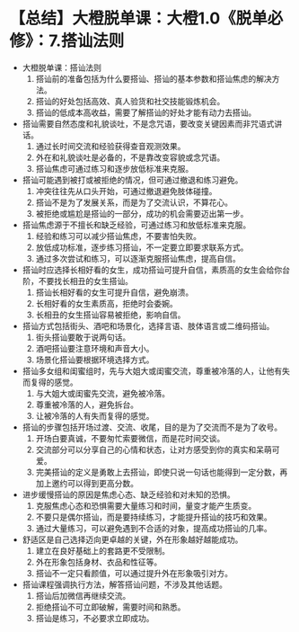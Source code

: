 # 【总结】大橙脱单课：大橙1.0《脱单必修》：7.搭讪法则

-   大橙脱单课：搭讪法则
    1.  搭讪前的准备包括为什么要搭讪、搭讪的基本参数和搭讪焦虑的解决方法。
    2.  搭讪的好处包括高效、真人验货和社交技能锻炼机会。
    3.  搭讪的低成本高收益，需要了解搭讪的好处才能有动力去搭讪。
-   搭讪需要自然态度和礼貌谈吐，不是念咒语，要改变关键因素而非咒语式讲话。
    1.  通过长时间交流和经验获得查音观测效果。
    2.  外在和礼貌谈吐是必备的，不是靠改变容貌或念咒语。
    3.  搭讪焦虑可通过练习和逐步放低标准来克服。
-   搭讪可能遇到被打或被拒绝的情况，但可通过撤退和练习避免。
    1.  冲突往往先从口头开始，可通过撤退避免肢体碰撞。
    2.  搭讪不是为了发展关系，而是为了交流认识，不算花心。
    3.  被拒绝或尴尬是搭讪的一部分，成功的机会需要迈出第一步。
-   搭讪焦虑源于不擅长和缺乏经验，可通过练习和放低标准来克服。
    1.  经验和练习可以减少搭讪焦虑，不要害怕失败。
    2.  放低成功标准，逐步练习搭讪，不一定要立即要求联系方式。
    3.  通过多次尝试和练习，可以逐渐克服搭讪焦虑，提高自信。
-   搭讪时应选择长相好看的女生，成功搭讪可提升自信，素质高的女生会给你台阶，不要找长相丑的女生搭讪。
    1.  搭讪长相好看的女生可提升自信，避免崩溃。
    2.  长相好看的女生素质高，拒绝时会委婉。
    3.  长相丑的女生搭讪容易被拒绝，影响自信。
-   搭讪方式包括街头、酒吧和场景化，选择言语、肢体语言或二维码搭讪。
    1.  街头搭讪要敢于说两句话。
    2.  酒吧搭讪要注意环境和声音大小。
    3.  场景化搭讪要根据环境选择方式。
-   搭讪多女组和闺蜜组时，先与大姐大或闺蜜交流，尊重被冷落的人，让他有失而复得的感觉。
    1.  与大姐大或闺蜜先交流，避免被冷落。
    2.  尊重被冷落的人，避免拆台。
    3.  让被冷落的人有失而复得的感觉。
-   搭讪的步骤包括开场过渡、交流、收尾，目的是为了交流而不是为了收号。
    1.  开场白要真诚，不要匆忙索要微信，而是花时间交谈。
    2.  交流部分可以分享自己的心情和状态，让对方感受到你的真实和呆萌可爱。
    3.  完美搭讪的定义是勇敢上去搭讪，即使只说一句话也能得到一定分数，再加上邀约可以得到更高分数。
-   进步缓慢搭讪的原因是焦虑心态、缺乏经验和对未知的恐惧。
    1.  克服焦虑心态和恐惧需要大量练习和时间，量变才能产生质变。
    2.  不要只是偶尔搭讪，而是要持续练习，才能提升搭讪的技巧和效果。
    3.  通过大量练习，可以避免遇到不合适的对象，提高成功搭讪的几率。
-   舒适区是自己选择迈向更卓越的关键，外在形象越好越能成功。
    1.  建立在良好基础上的套路更不受限制。
    2.  外在形象包括身材、衣品和性征等。
    3.  搭讪不一定只看颜值，可以通过提升外在形象吸引对方。
-   搭讪课程强调执行方法，解答搭讪问题，不涉及其他话题。
    1.  搭讪后加微信再继续交流。
    2.  拒绝搭讪不可立即破解，需要时间和熟悉。
    3.  搭讪是练习，不必要求立即成功。
